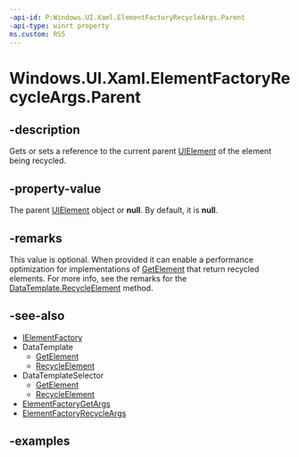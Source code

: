 ```yaml
---
-api-id: P:Windows.UI.Xaml.ElementFactoryRecycleArgs.Parent
-api-type: winrt property
ms.custom: RS5
---
```


<!-- Property syntax.
public UIElement Parent { get;  set; }
-->

# Windows.UI.Xaml.ElementFactoryRecycleArgs.Parent

## -description

Gets or sets a reference to the current parent [UIElement](uielement.md) of the element being recycled.

## -property-value

The parent [UIElement](uielement.md) object or **null**.  By default, it is **null**.

## -remarks

This value is optional. When provided it can enable a performance optimization for implementations of [GetElement](ielementfactory_getelement_92222689.md) that return recycled elements.  For more info, see the remarks for the [DataTemplate.RecycleElement](datatemplate_recycleelement_1023702976.md) method.

## -see-also

* [IElementFactory](ielementfactory.md)
* DataTemplate
  * [GetElement](datatemplate_getelement_92222689.md)
  * [RecycleElement](datatemplate_recycleelement_1023702976.md)
* DataTemplateSelector
  * [GetElement](../windows.ui.xaml.controls/datatemplateselector_getelement_92222689.md)
  * [RecycleElement](../windows.ui.xaml.controls/datatemplateselector_recycleelement_1023702976.md)
* [ElementFactoryGetArgs](elementfactorygetargs.md)
* [ElementFactoryRecycleArgs](elementfactoryrecycleargs.md)

## -examples
